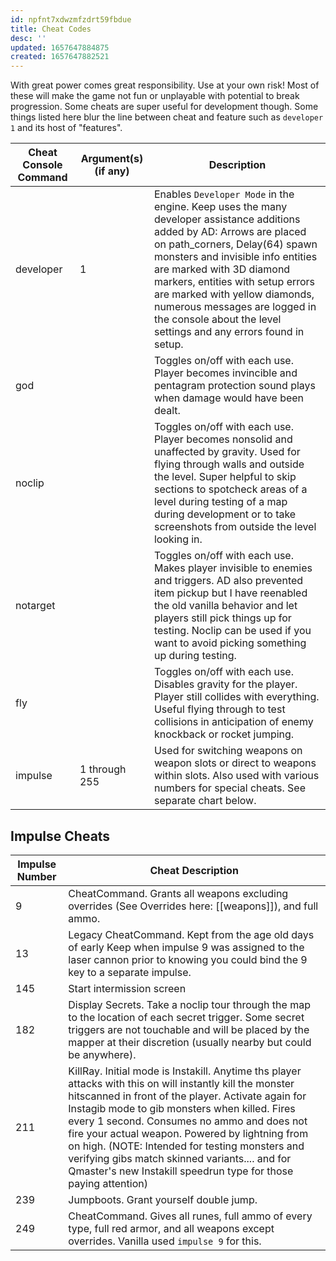 ```yaml
---
id: npfnt7xdwzmfzdrt59fbdue
title: Cheat Codes
desc: ''
updated: 1657647884875
created: 1657647882521
---
```

With great power comes great responsibility.  Use at your own risk!  Most of these will make the game not fun or unplayable with potential to break progression.  Some cheats are super useful for development though.  Some things listed here blur the line between cheat and feature such as `developer 1` and its host of "features".

|Cheat Console Command|Argument(s) (if any)|Description|
|---|---|---|
|developer|1|Enables `Developer Mode` in the engine.  Keep uses the many developer assistance additions added by AD: Arrows are placed on path_corners, Delay(64) spawn monsters and invisible info entities are marked with 3D diamond markers, entities with setup errors are marked with yellow diamonds, numerous messages are logged in the console about the level settings and any errors found in setup.|
|god||Toggles on/off with each use.  Player becomes invincible and pentagram protection sound plays when damage would have been dealt.|
|noclip||Toggles on/off with each use. Player becomes nonsolid and unaffected by gravity.  Used for flying through walls and outside the level.  Super helpful to skip sections to spotcheck areas of a level during testing of a map during development or to take screenshots from outside the level looking in.|
|notarget||Toggles on/off with each use.  Makes player invisible to enemies and triggers.  AD also prevented item pickup but I have reenabled the old vanilla behavior and let players still pick things up for testing.  Noclip can be used if you want to avoid picking something up during testing.|
|fly||Toggles on/off with each use.  Disables gravity for the player.  Player still collides with everything.  Useful flying through to test collisions in anticipation of enemy knockback or rocket jumping.|
|impulse|1 through 255|Used for switching weapons on weapon slots or direct to weapons within slots.  Also used with various numbers for special cheats.  See separate chart below.|

## Impulse Cheats

|Impulse Number|Cheat Description|
|---|---|
|9|CheatCommand. Grants all weapons excluding overrides (See Overrides here: [[weapons]]), and full ammo.|
|13|Legacy CheatCommand.  Kept from the age old days of early Keep when impulse 9 was assigned to the laser cannon prior to knowing you could bind the 9 key to a separate impulse.|
|145|Start intermission screen|
|182|Display Secrets.  Take a noclip tour through the map to the location of each secret trigger.  Some secret triggers are not touchable and will be placed by the mapper at their discretion (usually nearby but could be anywhere).|
|211|KillRay.  Initial mode is Instakill.  Anytime ths player attacks with this on will instantly kill the monster hitscanned in front of the player.  Activate again for Instagib mode to gib monsters when killed.  Fires every 1 second.  Consumes no ammo and does not fire your actual weapon.  Powered by lightning from on high. (NOTE: Intended for testing monsters and verifying gibs match skinned variants.... and for Qmaster's new Instakill speedrun type for those paying attention)|
|239|Jumpboots.  Grant yourself double jump.|
|249|CheatCommand. Gives all runes, full ammo of every type, full red armor, and all weapons except overrides.  Vanilla used `impulse 9` for this.|
